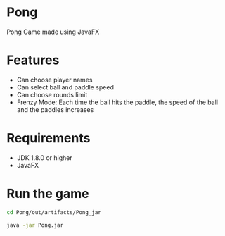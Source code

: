 # Pong

Pong Game made using JavaFX

# Features

- Can choose player names
- Can select ball and paddle speed
- Can choose rounds limit
- Frenzy Mode: Each time the ball hits the paddle, the speed of the ball and the paddles increases


# Requirements

 - JDK 1.8.0 or higher
 - JavaFX
# Run the game


```sh
cd Pong/out/artifacts/Pong_jar
```
```sh
java -jar Pong.jar
```
